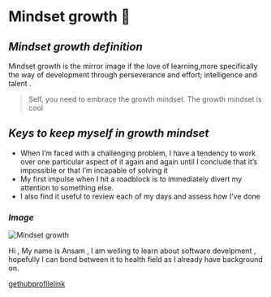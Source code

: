 # **Mindset growth** 🧠
## *Mindset growth definition*
Mindset growth is the mirror image if the love of learning,more specifically the way of development through perseverance and effort; intelligence and talent .
> Self, you need to embrace the growth mindset. The growth mindset is cool
## *Keys to keep myself in growth mindset*
- When I’m faced with a challenging problem, I have a tendency to work over one particular aspect of it again and again until I conclude that it’s impossible or that I’m incapable of solving it
- My first impulse when I hit a roadblock is to immediately divert my attention to something else.
- I also find it useful to review each of my days and assess how I’ve done
### *Image*
![Mindset growth](https://3kllhk1ibq34qk6sp3bhtox1-wpengine.netdna-ssl.com/wp-content/uploads/NewGrowthMindset2.png)

Hi , My name is Ansam , I am welling to learn about software develpment , hopefully I can bond between it to health field as I already have background on.

[gethubprofilelink](https://github.com/ansamlahham)
